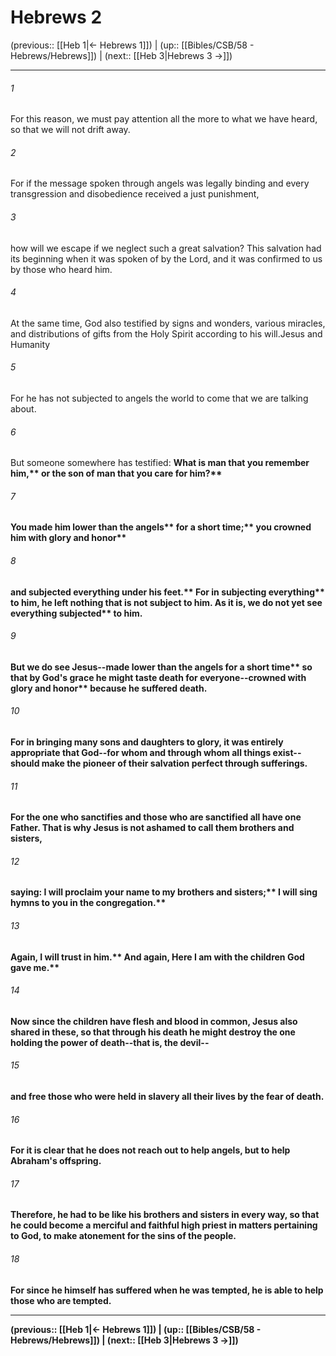 # Hebrews 2

(previous:: [[Heb 1|← Hebrews 1]]) | (up:: [[Bibles/CSB/58 - Hebrews/Hebrews]]) | (next:: [[Heb 3|Hebrews 3 →]])

***


###### 1 
For this reason, we must pay attention all the more to what we have heard, so that we will not drift away. 

###### 2 
For if the message spoken through angels was legally binding and every transgression and disobedience received a just punishment, 

###### 3 
how will we escape if we neglect such a great salvation? This salvation had its beginning when it was spoken of by the Lord, and it was confirmed to us by those who heard him. 

###### 4 
At the same time, God also testified by signs and wonders, various miracles, and distributions of gifts from the Holy Spirit according to his will.Jesus and Humanity 

###### 5 
For he has not subjected to angels the world to come that we are talking about. 

###### 6 
But someone somewhere has testified: <b class="quote">What is man that you remember him,** <b class="quote">or the son of man that you care for him?** 

###### 7 
<b class="quote">You made him lower than the angels** <b class="quote">for a short time;** <b class="quote">you crowned him with glory and honor** 

###### 8 
<b class="quote">and subjected everything under his feet.** For in <b class="quote">subjecting everything** to him, he left nothing that is not subject to him. As it is, we do not yet see <b class="quote">everything subjected** to him. 

###### 9 
But we do see Jesus--<b class="quote">made lower than the angels for a short time** so that by God's grace he might taste death for everyone--<b class="quote">crowned with glory and honor** because he suffered death. 

###### 10 
For in bringing many sons and daughters to glory, it was entirely appropriate that God--for whom and through whom all things exist--should make the pioneer of their salvation perfect through sufferings. 

###### 11 
For the one who sanctifies and those who are sanctified all have one Father. That is why Jesus is not ashamed to call them brothers and sisters, 

###### 12 
saying: <b class="quote">I will proclaim your name to my brothers and sisters;** <b class="quote">I will sing hymns to you in the congregation.** 

###### 13 
Again, <b class="quote">I will trust in him.** And again, <b class="quote">Here I am with the children God gave me.** 

###### 14 
Now since the children have flesh and blood in common, Jesus also shared in these, so that through his death he might destroy the one holding the power of death--that is, the devil-- 

###### 15 
and free those who were held in slavery all their lives by the fear of death. 

###### 16 
For it is clear that he does not reach out to help angels, but to help Abraham's offspring. 

###### 17 
Therefore, he had to be like his brothers and sisters in every way, so that he could become a merciful and faithful high priest in matters pertaining to God, to make atonement for the sins of the people. 

###### 18 
For since he himself has suffered when he was tempted, he is able to help those who are tempted.

***

(previous:: [[Heb 1|← Hebrews 1]]) | (up:: [[Bibles/CSB/58 - Hebrews/Hebrews]]) | (next:: [[Heb 3|Hebrews 3 →]])
